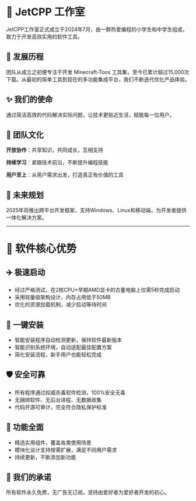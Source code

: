 # 🚀 JetCPP 工作室

JetCPP工作室正式成立于2024年7月，由一群热爱编程的小学生和中学生组成，致力于开发高效实用的软件工具。

## 📜 发展历程

团队从成立之初便专注于开发 Minecraft-Toos 工具集，至今已累计超过15,000次下载。从最初的简单工具到现在的多功能集成平台，我们不断迭代优化产品体验。

## ✨ 我们的使命

通过简洁高效的代码解决实际问题，让技术更贴近生活，赋能每一位用户。

## 🌟 团队文化

**开放协作**：共享知识，共同成长，互相支持

**持续学习**：紧跟技术前沿，不断提升编程技能

**用户至上**：从用户需求出发，打造真正有价值的工具

## 🚩 未来规划

2025年将推出跨平台开发框架，支持Windows、Linux和移动端，为开发者提供一体化解决方案。

---

# 💎 软件核心优势

## ✈️ 极速启动

- 经过严格测试，在2核CPU+早期AMD显卡的古董电脑上仅需5秒完成启动
- 采用轻量级架构设计，内存占用低于50MB
- 优化的资源加载机制，减少启动等待时间

## 🐎 一键安装

- 智能安装程序自动检测更新，保持软件最新版本
- 智能识别系统环境，自动适配最佳配置方案
- 简化安装流程，新手用户也能轻松完成

## 🛡️ 安全可靠

- 所有程序通过权威杀毒软件检测，100%安全无毒
- 无捆绑软件、无后台进程、无数据收集
- 代码开源可审计，完全符合隐私保护标准

## 🧰 功能全面

- 精选实用组件，覆盖各类使用场景
- 模块化设计支持按需扩展，满足不同用户需求
- 持续更新，不断添加新功能

## 💖 我们的承诺

所有软件永久免费，无广告无订阅，坚持由爱好者为爱好者开发的初心。